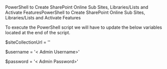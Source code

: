 PowerShell to Create SharePoint Online Sub Sites, Libraries/Lists and Activate FeaturesPowerShell to Create SharePoint Online Sub Sites, Libraries/Lists and Activate Features


To execute the PowerShell script we will have to update the below variables located at the end of the script.

$siteCollectionUrl = '<Site Collection Url>'
  
$username = '< Admin Username>'

$password = '< Admin Password>' 

